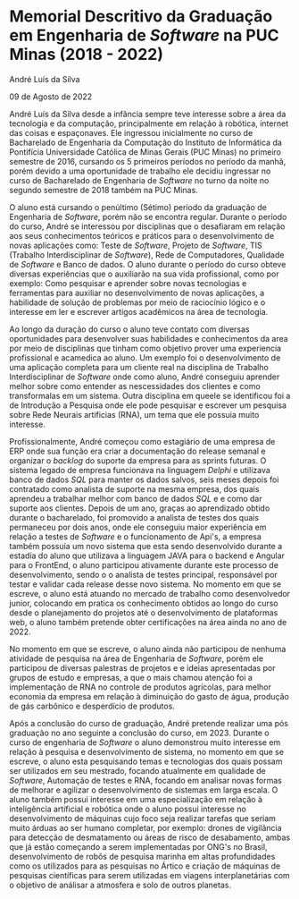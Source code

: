 # Memorial Descritivo da Graduação em Engenharia de _Software_ na PUC Minas (2018 - 2022)

André Luís da Silva

09 de Agosto de 2022

André Luís da Silva desde a infância sempre teve interesse sobre a área da tecnologia e da computação, principalmente em relação à robótica, internet das coisas e espaçonaves. Ele ingressou inicialmente no curso de Bacharelado de Engenharia da Computação do Instituto de Informática da Pontifícia Universidade Católica de Minas Gerais (PUC Minas) no primeiro semestre de 2016, cursando os 5 primeiros períodos no período da manhã, porém devido a uma oportunidade de trabalho ele decidiu ingressar no curso de Bacharelado de Engenharia de _Software_ no turno da noite no segundo semestre de 2018 também na PUC Minas.

O aluno está cursando o penúltimo (Sétimo) período da graduação de Engenharia de _Software_, porém não se encontra regular. Durante o período do curso, André se interessou por disciplinas que o desafiaram em relação aos seus conhecimentos teóricos e práticos para o desenvolvimento de novas aplicações como: Teste de _Software_, Projeto de _Software_, TIS (Trabalho Interdisciplinar de _Software_), Rede de Computadores, Qualidade de _Software_ e Banco de dados. O aluno durante o período do curso obteve diversas experiências que o auxiliarão na sua vida profissional, como por exemplo: Como pesquisar e aprender sobre novas tecnologias e ferramentas para auxiliar no desenvolvimento de novas aplicações, a habilidade de solução de problemas por meio de raciocínio lógico e o interesse em ler e escrever artigos acadêmicos na área de tecnologia.

Ao longo da duração do curso o aluno teve contato com diversas oportunidades para desenvolver suas habilidades e conhecimentos da area por meio de disciplinas que tinham como objetivo prover uma experiencia profissional e acamedica ao aluno. Um exemplo foi o desenvolvimento de uma aplicação completa para um cliente real na disciplina de Trabalho Interdisciplinar de _Software_ onde como aluno, André conseguiu aprender melhor sobre como entender as nescessidades dos clientes e como transformalas em um sistema. Outra disciplina em queele se identificou foi a de Introdução a Pesquisa onde ele pode pesquisar e escrever um pesquisa sobre Rede Neurais artificias (RNA), um tema que ele possuia muito interesse.

Profissionalmente, André começou como estagiário de uma empresa de ERP onde sua função era criar a documentação do release semanal e organizar o _backlog_ do suporte da empresa para as sprints futuras. O sistema legado de empresa funcionava na linguagem _Delphi_ e utilizava banco de dados _SQL_ para manter os dados salvos, seis meses depois foi contratado como analista de suporte na mesma empresa, dos quais aprendeu a trabalhar melhor com banco de dados _SQL_ e e como dar suporte aos clientes. Depois de um ano, graças ao aprendizado obtido durante o bacharelado, foi promovido a analista de testes dos quais permaneceu por dois anos, onde ele conseguiu maior experiência em relação a testes de _Software_ e o funcionamento de Api's, a empresa também possuía um novo sistema que esta sendo desenvolvido durante a estadia do aluno que utilizava a linguagem JAVA para o backend e Angular para o FrontEnd, o aluno participou ativamente durante este processo de desenvolvimento, sendo o o analista de testes principal, responsável por testar e validar cada release desse novo sistema. No momento em que se escreve, o aluno está atuando no mercado de trabalho como desenvolvedor junior, colocando em pratica os conhecimento obtidos ao longo do curso desde o planejamento do projetos até o desenvolvimento de plataformas web, o aluno também pretende obter certificações na área ainda no ano de 2022.

No momento em que se escreve, o aluno ainda não participou de nenhuma atividade de pesquisa na área de Engenharia de _Software_, porém ele participou de diversas palestras de projetos e e ideias apresentadas por grupos de estudo e empresas, a que o mais chamou atenção foi a implementação de RNA no controle de produtos agrícolas, para melhor economia da empresa em relação à diminuição do gasto de água, produção de gás carbônico e desperdício de produtos.

Após a conclusão do curso de graduação, André pretende realizar uma pós graduação no ano seguinte a conclusão do curso, em 2023. Durante o curso de engenharia de _Software_ o aluno demonstrou muito interesse em relação à pesquisa e desenvolvimento de sistema, no momento em que se escreve, o aluno esta pesquisando temas e tecnologias dos quais possam ser utilizados em seu mestrado, focando atualmente em qualidade de _Software_, Automação de testes e RNA, focando em analisar novas formas de melhorar e agilizar o desenvolvimento de sistemas em larga escala. O aluno também possui interesse em uma especialização em relação à inteligência artificial e robótica onde o aluno possui interesse no desenvolvimento de máquinas cujo foco seja realizar tarefas que seriam muito árduas ao ser humano completar, por exemplo: drones de vigilância para detecção de desmatamento ou áreas de risco de desabamento, ambas que já estão começando a serem implementadas por ONG's no Brasil, desenvolvimento de robôs de pesquisa marinha em altas profundidades como os utilizados para as pesquisas no Ártico e criação de máquinas de pesquisas científicas para serem utilizadas em viagens interplanetárias com o objetivo de análisar a atmosfera e solo de outros planetas.
